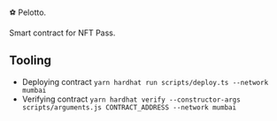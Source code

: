 ⚽️ Pelotto.

Smart contract for NFT Pass.

## Tooling

- Deploying contract `yarn hardhat run scripts/deploy.ts --network mumbai`
- Verifying contract `yarn hardhat verify --constructor-args scripts/arguments.js CONTRACT_ADDRESS --network mumbai`
